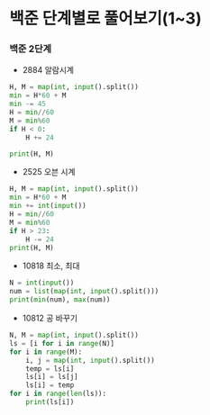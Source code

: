 # 백준 단계별로 풀어보기(1~3)
### 백준 2단계
- 2884 알람시계
```python
H, M = map(int, input().split())
min = H*60 + M
min -= 45
H = min//60
M = min%60
if H < 0:
    H += 24

print(H, M)
```
- 2525 오븐 시계
```python
H, M = map(int, input().split())
min = H*60 + M
min += int(input())
H = min//60
M = min%60
if H > 23:
    H -= 24
print(H, M)
```
- 10818 최소, 최대
```python
N = int(input())
num = list(map(int, input().split()))
print(min(num), max(num))
```
- 10812 공 바꾸기
```python
N, M = map(int, input().split())
ls = [i for i in range(N)]
for i in range(M):
    i, j = map(int, input().split())
    temp = ls[i]
    ls[i] = ls[j]
    ls[i] = temp
for i in range(len(ls)):
    print(ls[i])
```